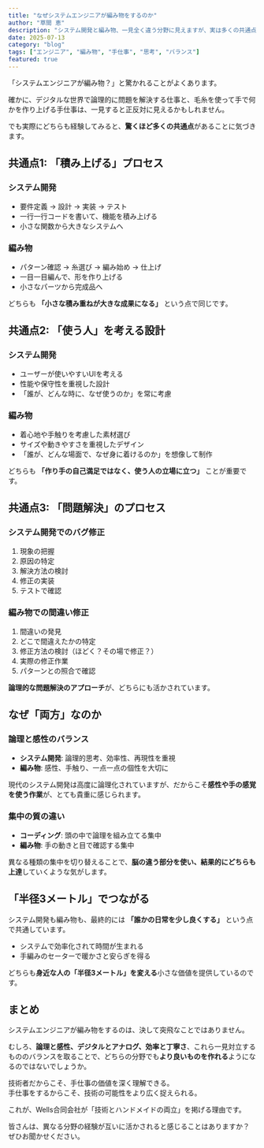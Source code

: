 ```yaml
---
title: "なぜシステムエンジニアが編み物をするのか"
author: "草間 恵"
description: "システム開発と編み物、一見全く違う分野に見えますが、実は多くの共通点があります。技術者が手仕事に惹かれる理由を考察してみました。"
date: 2025-07-13
category: "blog"
tags: ["エンジニア", "編み物", "手仕事", "思考", "バランス"]
featured: true
---
```


「システムエンジニアが編み物？」と驚かれることがよくあります。

<!-- [TODO] 具体的なエピソードを追加
例：
- 実際に言われた印象的な言葉
- 編み物を始めたきっかけ
- 最初に作った作品の思い出
- 周りの反応で面白かったもの
-->

確かに、デジタルな世界で論理的に問題を解決する仕事と、毛糸を使って手で何かを作り上げる手仕事は、一見すると正反対に見えるかもしれません。

でも実際にどちらも経験してみると、**驚くほど多くの共通点**があることに気づきます。

## 共通点1: 「積み上げる」プロセス

### システム開発
- 要件定義 → 設計 → 実装 → テスト
- 一行一行コードを書いて、機能を積み上げる
- 小さな関数から大きなシステムへ

### 編み物
- パターン確認 → 糸選び → 編み始め → 仕上げ
- 一目一目編んで、形を作り上げる
- 小さなパーツから完成品へ

どちらも **「小さな積み重ねが大きな成果になる」** という点で同じです。

<!-- [TODO] 具体的な例を追加
例：
- 実際に作った編み物作品とその制作時間
- コーディングで作ったシステムの規模感
- 「積み上げ」の楽しさや苦労話
- 完成時の達成感の比較
-->

## 共通点2: 「使う人」を考える設計

### システム開発
- ユーザーが使いやすいUIを考える
- 性能や保守性を重視した設計
- 「誰が、どんな時に、なぜ使うのか」を常に考慮

### 編み物
- 着心地や手触りを考慮した素材選び
- サイズや動きやすさを重視したデザイン
- 「誰が、どんな場面で、なぜ身に着けるのか」を想像して制作

どちらも **「作り手の自己満足ではなく、使う人の立場に立つ」** ことが重要です。

## 共通点3: 「問題解決」のプロセス

### システム開発でのバグ修正
1. 現象の把握
2. 原因の特定
3. 解決方法の検討
4. 修正の実装
5. テストで確認

### 編み物での間違い修正
1. 間違いの発見
2. どこで間違えたかの特定
3. 修正方法の検討（ほどく？その場で修正？）
4. 実際の修正作業
5. パターンとの照合で確認

**論理的な問題解決のアプローチ**が、どちらにも活かされています。

## なぜ「両方」なのか

### 論理と感性のバランス
- **システム開発**: 論理的思考、効率性、再現性を重視
- **編み物**: 感性、手触り、一点一点の個性を大切に

現代のシステム開発は高度に論理化されていますが、だからこそ**感性や手の感覚を使う作業**が、とても貴重に感じられます。

### 集中の質の違い
- **コーディング**: 頭の中で論理を組み立てる集中
- **編み物**: 手の動きと目で確認する集中

異なる種類の集中を切り替えることで、**脳の違う部分を使い、結果的にどちらも上達**していくような気がします。

<!-- [TODO] より深い洞察を追加
例：
- 編み物がプログラミングに与えた良い影響の具体例
- プログラミングが編み物に活きた経験
- ストレス解消や脳の休憩としての効果
- 創造性への影響
-->

## 「半径3メートル」でつながる

システム開発も編み物も、最終的には **「誰かの日常を少し良くする」** という点で共通しています。

- システムで効率化されて時間が生まれる
- 手編みのセーターで暖かさと安らぎを得る

どちらも**身近な人の「半径3メートル」を変える**小さな価値を提供しているのです。

## まとめ

システムエンジニアが編み物をするのは、決して突飛なことではありません。

むしろ、**論理と感性、デジタルとアナログ、効率と丁寧さ**、これら一見対立するもののバランスを取ることで、どちらの分野でも**より良いものを作れる**ようになるのではないでしょうか。

技術者だからこそ、手仕事の価値を深く理解できる。  
手仕事をするからこそ、技術の可能性をより広く捉えられる。

これが、Wells合同会社が「技術とハンドメイドの両立」を掲げる理由です。

皆さんは、異なる分野の経験が互いに活かされると感じることはありますか？  
ぜひお聞かせください。

<!-- [TODO] 読者への問いかけや行動喚起を強化
例：
- コメント欄やSNSでの交流を促す
- 編み物を始めたいエンジニアへのアドバイス
- おすすめの編み物入門書や動画
- Wells合同会社のハンドメイド作品の紹介へのリンク
- 今後のワークショップの予告
-->
